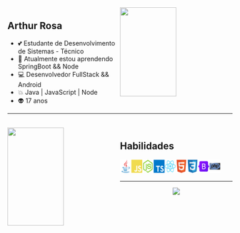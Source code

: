
<img align="right" width="50%" height="200em" src="https://github-readme-stats.vercel.app/api?username=Arthur-Rosa&theme=dracula&show_icons=true" >

## Arthur Rosa

- :two_hearts: Estudante de Desenvolvimento de Sistemas - Técnico
- :star2: Atualmente estou aprendendo SpringBoot && Node 
- :computer: Desenvolvedor FullStack && Android
- :boom: Java | JavaScript | Node
- :alien: 17 anos

<hr>
<br>


<img width="50%" align="left" height="220em" src="https://github-readme-stats.vercel.app/api/top-langs/?username=Arthur-Rosa&layout=compact&theme=dracula&langs_count=8&show_icons=true"/>

## Habilidades

  <img align="left" alt="" height="30" width="25" src="https://raw.githubusercontent.com/devicons/devicon/master/icons/java/java-original.svg">
  <img align="left" alt="" height="30" width="25" src="https://raw.githubusercontent.com/devicons/devicon/master/icons/javascript/javascript-plain.svg">
  <img align="left" alt="" height="30" width="25" src="https://raw.githubusercontent.com/devicons/devicon/master/icons/nodejs/nodejs-original.svg">
  <img align="left" alt="" height="30" width="25" src="https://raw.githubusercontent.com/devicons/devicon/master/icons/typescript/typescript-plain.svg">
  <img align="left" alt="" height="30" width="25" src="https://raw.githubusercontent.com/devicons/devicon/master/icons/react/react-original.svg">
  <img align="left" alt="" height="30" width="25" src="https://raw.githubusercontent.com/devicons/devicon/master/icons/html5/html5-original.svg">
  <img align="left" alt="" height="30" width="25" src="https://raw.githubusercontent.com/devicons/devicon/master/icons/css3/css3-original.svg">
  <img align="left" alt="" height="30" width="25" src="https://raw.githubusercontent.com/devicons/devicon/master/icons/bootstrap/bootstrap-original.svg">
  <img align="left" alt="" height="30" width="25" src="https://raw.githubusercontent.com/devicons/devicon/master/icons/php/php-original.svg">

<br>
<br>
<hr>
<div style="display:flex;align-items:center;justify-content:center;">
	<a href="https://www.linkedin.com/in/arthur-rosa-a2805b208/" target="_blank"><img src="https://img.shields.io/badge/-LinkedIn-%230077B5?style=for-the-badge&logo=linkedin&logoColor=white" target="_blank"></a> 
</div>
